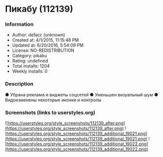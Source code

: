 # Пикабу (112139)

### Information
- Author: defacc (unknown)
- Created at: 4/1/2015, 11:15:48 PM
- Updated at: 6/20/2016, 5:54:09 PM
- License: NO-REDISTRIBUTION
- Category: pikabu
- Rating: undefined
- Total installs: 1204
- Weekly installs: 0


### Description
● Убрана реклама и виджеты соцсетей
● Уменьшен визуальный шум
● Видоизменены некоторые иконки и контролы


### Screenshots (links to userstyles.org)
![https://userstyles.org/style_screenshots/112139_after.png](https://userstyles.org/style_screenshots/112139_after.png)
![https://userstyles.org/style_screenshots/112139_additional_19021.png](https://userstyles.org/style_screenshots/112139_additional_19021.png)
![https://userstyles.org/style_screenshots/112139_additional_19022.png](https://userstyles.org/style_screenshots/112139_additional_19022.png)

